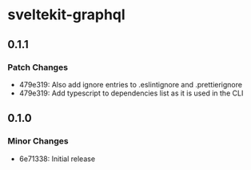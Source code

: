 # sveltekit-graphql

## 0.1.1

### Patch Changes

- 479e319: Also add ignore entries to .eslintignore and .prettierignore
- 479e319: Add typescript to dependencies list as it is used in the CLI

## 0.1.0

### Minor Changes

- 6e71338: Initial release
